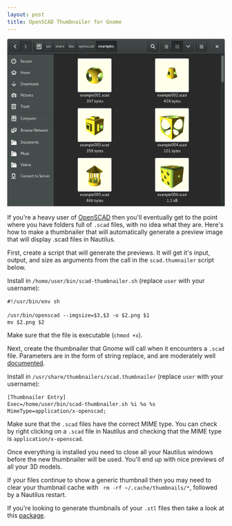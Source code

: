 ```yaml
---
layout: post
title: OpenSCAD Thumbnailer for Gnome
---
```


![OpenSCAD thumbnailer example](/public/images/2015/12/15/openscad_thumbnailer.png)

If you're a heavy user of [OpenSCAD](http://www.openscad.org/) then you'll eventually get to the point where you have folders full of `.scad` files, with no idea what they are. Here's how to make a thumbnailer that will automatically generate a preview image that will display .scad files in Nautilus.

<!--endexcerpt-->

First, create a script that will generate the previews. It will get it's input, output, and size as arguments from the call in the `scad.thumnailer` script below.

Install in `/home/user/bin/scad-thumbnailer.sh` (replace `user` with your username):

```
#!/usr/bin/env sh

/usr/bin/openscad --imgsize=$3,$3 -o $2.png $1
mv $2.png $2
```

Make sure that the file is executable (`chmod +x`).

Next, create the thumbnailer that Gnome will call when it encounters a `.scad` file. Parameters are in the form of string replace, and are moderately well [documented](https://developer.gnome.org/integration-guide/stable/thumbnailer.html.en).

Install in `/usr/share/thumbnailers/scad.thumbnailer` (replace `user` with your username):

```
[Thumbnailer Entry]
Exec=/home/user/bin/scad-thumbnailer.sh %i %o %s
MimeType=application/x-openscad;
```

Make sure that the `.scad` files have the correct MIME type. You can check by right clicking on a `.scad` file in Nautilus and checking that the MIME type is `application/x-openscad`.

Once everything is installed you need to close all your Nautilus windows before the new thumbnailer will be used. You'll end up with nice previews of all your 3D models.

If your files continue to show a generic thumbnail then you may need to clear your thumbnail cache with ` rm -rf ~/.cache/thumbnails/*`, followed by a Nautilus restart.

If you're looking to generate thumbnails of your `.stl` files then take a look at this [package](http://www.thingiverse.com/thing:258653).

